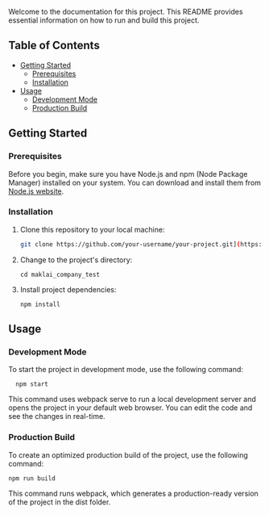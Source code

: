 Welcome to the documentation for this project. This README provides essential information on how to run and build this project.

## Table of Contents
- [Getting Started](#getting-started)
  - [Prerequisites](#prerequisites)
  - [Installation](#installation)
- [Usage](#usage)
  - [Development Mode](#development-mode)
  - [Production Build](#production-build)

## Getting Started

### Prerequisites

Before you begin, make sure you have Node.js and npm (Node Package Manager) installed on your system. You can download and install them from [Node.js website](https://nodejs.org/).

### Installation

1. Clone this repository to your local machine:

   ```bash
   git clone https://github.com/your-username/your-project.git](https://github.com/Aziull/maklai_company_test.git)https://github.com/Aziull/maklai_company_test.git

2. Change to the project's directory:

   ```
   cd maklai_company_test
3. Install project dependencies:

   ```
   npm install
## Usage

### Development Mode

To start the project in development mode, use the following command:

      npm start

This command uses webpack serve to run a local development server and opens the project in your default web browser. You can edit the code and see the changes in real-time.

### Production Build
To create an optimized production build of the project, use the following command:

    npm run build

This command runs webpack, which generates a production-ready version of the project in the dist folder.
